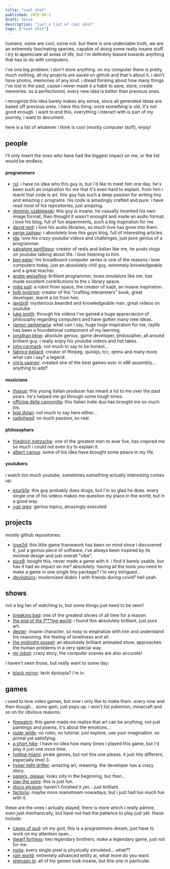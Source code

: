 ```yaml
---
title: "cool shit"
published: 2025-08-1
draft: false
description: "just a list of cool shit"
tags: ["cool shit"]
---
```


humans. some are cool, some not. but there is one undeniable truth, we are an extremely fascinating species, capable of doing some really insane stuff. i try to appreciate all areas of life, but i'm definitely biased towards anything that has to do with computers.

i've one big problem: i don't store anything. on my computer there is pretty much nothing, all my projects are saved on github and that's about it. i don't have photos, memories of any kind. i dread thinking about how many things i've lost in the past, cause i never made it a habit to save, store, create memories. as a perfectionist, every new idea is better than previous ones.

i recognize this idea barely makes any sense, since all generated ideas are based off previous ones. i have this thing: once something is old, it's not good enough. i want to end this, everything i interact with is part of my journey, i want to document.

here is a list of whatever i think is cool (mostly computer stuff), enjoy!

## people

i'll only insert the ones who have had the biggest impact on me, or the list would be endless.

#### programmers

- [rxi](https://github.com/rxi): i have no idea who this guy is, but i'd like to meet him one day. he's been such an inspiration for me that it's even hard to explain. from him i learnt that code is art. this guy has such a deep passion for writing tiny and amazing c programs. his code is amazingly crafted and pure. i have read most of his repositories, just amazing.
- [dominic szablewski](https://github.com/phoboslab): this guy is insane, he casually invented his own image format, then thought it wasn't enought and made an audio format. i love his blog, full of fun experiments, such a big inspiration for me.
- [david reid](https://github.com/mackron): i love his audio libraries, so much love has gone into them.
- [serge zaitsev](https://github.com/zserge): i absolutely love this guys blog, full of interesting articles.
- [jda](https://github.com/jdah): love his crazy youtube videos and challenges, just pure genius of a programmer.
- [salvatore sanfilippo](https://github.com/antirez): creator of redis and italian like me, he posts vlogs on youtube talking about life. i love listening to him.
- [ben eater](https://github.com/beneater): his breadboard computer series is one of the reasons i love computers today. just an absolutely chill guy, extremely knowledgeable and a great teacher.
- [andre weissflog](https://github.com/floooh): brilliant programmer, loves emulators like me. has made excellent contributions to the c library space.
- [mike pall](https://github.com/mikepall): a robot from space, the creator of luajit, an insane inspiration.
- [bob nystrom](https://github.com/munificent): creator of the "crafting interpreters" book, great developer, learnt a lot from him.
- [javidx9](https://github.com/onelonecoder): mysterious bearded and knowledgeable man. great videos on youtube.
- [luke smith](https://github.com/lukesmithxyz): through his videos i've gained a huge appreciacion of philosophy regarding computers and have gotten many new ideas.
- [ramon santamaria](https://github.com/raysan5): what can i say, huge huge inspiration for me, raylib has been a foundational component of my learning.
- [jonathan blow](https://x.com/jonathan_blow): absolute genius, game developer, philosopher, all around brilliant guy. i really enjoy his youtube videos and hot takes.
- [john carmack](https://x.com/id_aa_carmack): not much to say to be honest...
- [fabrice bellard](https://bellard.org): creator of ffmpeg, quickjs, tcc, qemu and many more. what can i say? a legend.
- [chris sawyer](https://www.chrissawyergames.com): created one of the best games ever in x86 assembly... anything to add?

#### musicians

- [thasup](https://www.youtube.com/@thasup): this young italian producer has meant a lot to me over the past years. he's helped me go through some tough times.
- [officina della camomilla](https://www.youtube.com/channel/UCDDwAuqg4iiYTH21Irr7nGw): this italian indie duo has brought me so much joy.
- [bob dylan](https://www.youtube.com/@BobDylan): not much to say here either...
- [radiohead](https://www.youtube.com/@Radiohead): so much passion, so real.

#### philosophers

- [friedrich nietzsche](https://en.wikipedia.org/wiki/Friedrich_Nietzsche): one of the greatest men to ever live, has inspired me so much i could not even try to explain it.
- [albert camus](https://en.wikipedia.org/wiki/Albert_Camus): some of his idea have brought some peace in my life.

#### youtubers

i watch too much youtube, sometimes something actually interesting comes up:

- [exurb1a](https://www.youtube.com/@Exurb1a): this guy probably does drugs, but i'm so glad he does. every single one of his videos makes me question my place in the world, but in a good way.
- [cgp grey](https://www.youtube.com/@CGPGrey): genius topics, amazingly executed.

## projects

mostly github repositories:

- [love2d](https://love2d.org): this little game framework has been on mind since i discovered it, just a genius piece of software. i've always been inspired by its minimal design and just overall "vibe".
- [pico8](https://www.lexaloffle.com/pico-8.php): bought this, never made a game with it. i find it barely usable, but has it had an impact on me? absolutely. having all the tools you need to make a game in one single tiny package? i'm very intrigued...
- [devilutionx](https://devilutionx.com): modernized diablo 1 with friends during covid? hell yeah.

## shows

not a big fan of watching tv, but some things just need to be seen!

- [breaking bad](https://en.wikipedia.org/wiki/Breaking_Bad): one of the greatest shows of all time for a reason.
- [the end of the f***ing world](https://en.wikipedia.org/wiki/The_End_of_the_F***ing_World): i found this absolutely brilliant, just pure art.
- [dexter](https://en.wikipedia.org/wiki/Dexter_(TV_series)): insane character, so easy to emphatize with him and understand his reasoning. the feeling of loneliness and all.
- [the midnight gospel](https://en.wikipedia.org/wiki/The_Midnight_Gospel): an absolutely brilliant animated show, approaches the human problems in a very special way.
- [mr robot](https://en.wikipedia.org/wiki/Mr._Robot): crazy story, the computer scenes are also accurate!

i haven't seen those, but really want to some day:

- [black mirror](https://en.wikipedia.org/wiki/Black_Mirror): tech dystopia? i'm in.

## games

i used to love video games, but now i only like to make them. every now and then though... some gem, just pops up. i won't list pokemon, minecraft and so on for obvious reasons.

- [firewatch](https://store.steampowered.com/app/383870/Firewatch): this game made me realize that art can be anything. not just paintings and poems, it's about the emotions...
- [outer wilds](https://store.steampowered.com/app/753640/Outer_Wilds): no rules, no tutorial. just explore, use your imagination. so primal yet satisfying.
- [a short hike](https://store.steampowered.com/app/1055540/A_Short_Hike): i have no idea how many times i played this game, but i'd play it just one more time.
- [hotline miami](https://store.steampowered.com/app/219150/Hotline_Miami): pirate games, but not this one please. it just hits different, especially level 3.
- [hyper light drifter](https://store.steampowered.com/app/257850/Hyper_Light_Drifter): amazing art, meaning. the developer has a crazy story.
- [papers, please](https://store.steampowered.com/app/239030/Papers_Please): looks silly in the beginning, but then...
- [slay the spire](https://store.steampowered.com/app/646570/Slay_the_Spire): this is just fun.
- [disco elysium](https://store.steampowered.com/app/632470/Disco_Elysium__The_Final_Cut): haven't finished it yet... just brilliant.
- [factorio](https://store.steampowered.com/app/427520/Factorio): maybe more mainstream nowadays, but i just had too much fun with it.

these are the ones i actually played, there is more which i really admire, even just mechanically, but have not had the patience to play just yet. these include:

- [caves of qud](https://store.steampowered.com/app/333640/Caves_of_Qud): oh my god, this is a programmers dream, just have to work on my attention span...
- [dwarf fortress](https://store.steampowered.com/app/975370/Dwarf_Fortress): two legendary brothers, make a legendary game, just not for me.
- [noita](https://store.steampowered.com/app/881100/Noita): every single pixel is physically simulated... what??
- [rain world](https://store.steampowered.com/app/312520/Rain_World): extremely advanced entity ai, what more do you want.
- [shenzen io](https://store.steampowered.com/app/504210/SHENZHEN_IO): all of his games look insane, but this one in particular.
